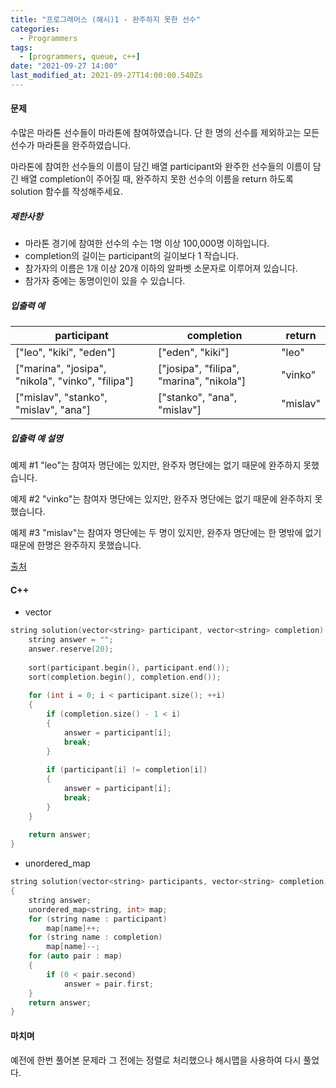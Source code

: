 ```yaml
---
title: "프로그래머스 (해시)1 - 완주하지 못한 선수"
categories:
  - Programmers
tags:
  - [programmers, queue, c++]
date: "2021-09-27 14:00"
last_modified_at: 2021-09-27T14:00:00.540Zs
---
```


#### 문제

수많은 마라톤 선수들이 마라톤에 참여하였습니다. 단 한 명의 선수를 제외하고는 모든 선수가 마라톤을 완주하였습니다.

마라톤에 참여한 선수들의 이름이 담긴 배열 participant와 완주한 선수들의 이름이 담긴 배열 completion이 주어질 때, 완주하지 못한 선수의 이름을 return 하도록 solution 함수를 작성해주세요.

##### 제한사항

- 마라톤 경기에 참여한 선수의 수는 1명 이상 100,000명 이하입니다.
- completion의 길이는 participant의 길이보다 1 작습니다.
- 참가자의 이름은 1개 이상 20개 이하의 알파벳 소문자로 이루어져 있습니다.
- 참가자 중에는 동명이인이 있을 수 있습니다.

##### 입출력 예

| participant                                       | completion                               | return   |
| ------------------------------------------------- | ---------------------------------------- | -------- |
| ["leo", "kiki", "eden"]                           | ["eden", "kiki"]                         | "leo"    |
| ["marina", "josipa", "nikola", "vinko", "filipa"] | ["josipa", "filipa", "marina", "nikola"] | "vinko"  |
| ["mislav", "stanko", "mislav", "ana"]             | ["stanko", "ana", "mislav"]              | "mislav" |

##### 입출력 예 설명

예제 #1
"leo"는 참여자 명단에는 있지만, 완주자 명단에는 없기 때문에 완주하지 못했습니다.

예제 #2
"vinko"는 참여자 명단에는 있지만, 완주자 명단에는 없기 때문에 완주하지 못했습니다.

예제 #3
"mislav"는 참여자 명단에는 두 명이 있지만, 완주자 명단에는 한 명밖에 없기 때문에 한명은 완주하지 못했습니다.

[출처](http://hsin.hr/coci/archive/2014_2015/contest2_tasks.pdf)

#### C++

* vector

```cpp
string solution(vector<string> participant, vector<string> completion) {
    string answer = "";
    answer.reserve(20);
    
    sort(participant.begin(), participant.end());
    sort(completion.begin(), completion.end());
    
    for (int i = 0; i < participant.size(); ++i)
    {
        if (completion.size() - 1 < i)
        {
            answer = participant[i];
            break;
        }
            
        if (participant[i] != completion[i])
        {
            answer = participant[i];
            break;
        }
    }
    
    return answer;
}
```

* unordered_map

```c++
string solution(vector<string> participants, vector<string> completion)
{
    string answer;
    unordered_map<string, int> map;
    for (string name : participant)
        map[name]++;
    for (string name : completion)
        map[name]--;
    for (auto pair : map)
    {
        if (0 < pair.second)
            answer = pair.first;
    }
    return answer;
}
```

#### 마치며

예전에 한번 풀어본 문제라 그 전에는 정렬로 처리했으나 해시맵을 사용하여 다시 풀었다.